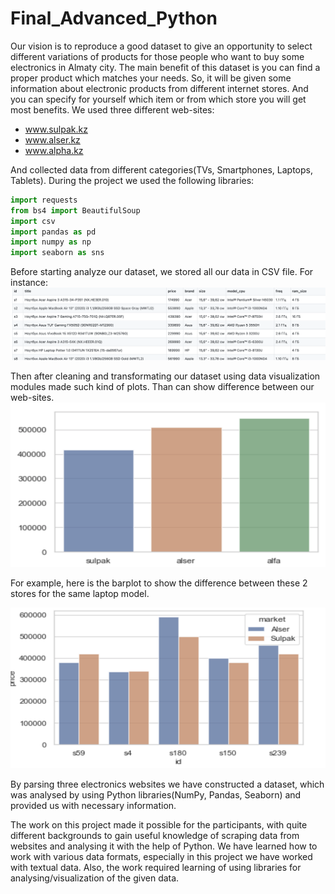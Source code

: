 # Final_Advanced_Python

Our vision is to reproduce a good dataset to give an opportunity to select different variations of products for those people who want to buy some electronics in Almaty city. The main benefit of this dataset is you can find a proper product which matches your needs. So, it will be given some information about electronic products from different internet stores. And you can specify for yourself which item or from which store you will get most benefits. 
We used three different web-sites:
* www.sulpak.kz
* www.alser.kz
* www.alpha.kz

And collected data from different categories(TVs, Smartphones, Laptops, Tablets).
During the project we used the following libraries:
```python
import requests
from bs4 import BeautifulSoup
import csv
import pandas as pd
import numpy as np
import seaborn as sns
```
Before starting analyze our dataset, we stored all our data in CSV file. For instance:
![alt text](https://github.com/yelnarMurat/Final_Advanced_Python/blob/main/csv.png?raw=true)

Then after cleaning and transformating our dataset using data visualization modules made such kind of plots. Than can show difference between our web-sites.
![alt text](https://github.com/yelnarMurat/Final_Advanced_Python/blob/main/plot1.png?v=4&s=50)

For example, here is the barplot to show the difference between these 2 stores for the same laptop model.

![alt text](https://github.com/yelnarMurat/Final_Advanced_Python/blob/main/plot2.png?raw=true)

By parsing three electronics websites we have constructed a dataset, which was analysed by using Python libraries(NumPy, Pandas, Seaborn) and provided us with necessary information. 

The work on this project made it possible for the participants, with quite different backgrounds to gain useful knowledge of scraping data from websites and analysing it with the help of Python. We have learned how to work with various data formats, especially in this project we have worked with textual data. Also, the work required learning of using libraries for analysing/visualization of the given data. 
